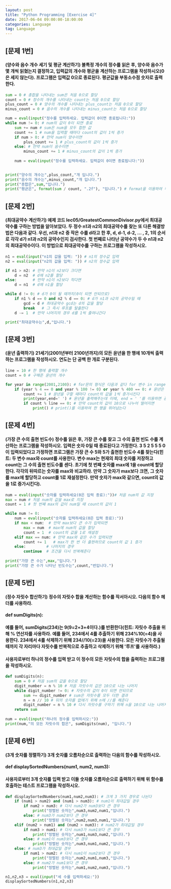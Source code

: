 ```yaml
---
layout: post
title: "Python Programming [Exercise 4]"
date: 2017-06-04 09:00:00-18:00:00
categories: Language
tag: Language
---
```


## [문제 1번] 
#### (양수와 음수 개수 세기 및 평균 계산하기) 불특정 개수의 정수를 읽은 후, 양수와 음수가 몇 개씩 읽혔는지 결정하고, 입력값의 개수와 평균을 계산하는 프로그램을 작성하시오(0은 세지 않는다). 프로그램은 입력값 0으로 종료된다. 평균값을 부동소수점 숫자로 출력한다.
```python
sum = 0 # 총합을 나타내는 sum은 처음 0으로 할당
count = 0 # 정수의 개수를 나타내는 count는 처음 0으로 할당
plus_count = 0 # 양수의 개수를 나타내는 plus_count는 처음 0으로 할당  
minus_count = 0 # 음수의 개수를 나타내는 minus_count는 처음 0으로 할당

num = eval(input("정수를 입력하세요. 입력값이 0이면 종료됩니다:"))
while num != 0: # num의 값이 0이 되면 종료
    sum += num # sum은 num을 모두 합한 값
    count += 1 # num을 입력할 때마다 count의 값이 1씩 증가
    if num > 0: # 만약 num이 양수이면 
        plus_count += 1 # plus_count의 값이 1씩 증가
    else: # 만약 num이 음수이면 
        minus_count += 1 # minus_count의 값이 1씩 증가
    
    num = eval(input("정수를 입력하세요. 입력값이 0이면 종료됩니다:"))
        

print("양수의 개수는",plus_count,"개 입니다.")
print("음수의 개수는",minus_count,"개 입니다.")
print("총합은",sum,"입니다.") 
print("평균은", format(sum / count, ".2f"), "입니다.") # format을 이용하여 부동소수점 숫자로 출력
```

## [문제 2번] 
#### (최대공약수 계산하기) 예제 코드 lec05/GreatestCommonDivisor.py에서 최대공약수를 구하는 방법을 알아보았다. 두 정수 n1과 n2의 최대공약수를 찾는 또 다른 해결방법은 다음과 같다. 우선, n1과 n2 중 작은 수를 d라고 한 후, d, d-1, d-2, ... , 2, 1의 순서로 각각 d가 n1과 n2의 공약수인지 검사한다. 첫 번째로 나타난 공약수가 두 수 n1과 n2의 최대공약수이다. 이 방법으로 최대공약수를 구하는 프로그램을 작성하시오.
```python
n1 = eval(input("n1의 값을 입력: ")) # n1의 정수값 입력
n2 = eval(input("n2의 값을 입력: ")) # n2의 정수값 입력

if n1 > n2: # 만약 n1이 n2보다 크다면 
    d = n2  # d에 n2를 할당
else:       # 만약 n1이 n2보다 작다면 
    d = n1  # d에 n1을 할당

while d != 0: # d가 0이 될 때까지(0이 되면 안되므로)
    if n1 % d == 0 and n2 % d == 0: # d가 n1과 n2의 공약수일 때
        gcd = d # 최대공약수 gcd는 d의 값을 할당
        break   # 그 즉시 루프를 탈출한다
    d -= 1  # 만약 나머지의 경우 d를 1씩 줄여나간다    

print("최대공약수는",d,"입니다.")
```

## [문제 3번]
#### (윤년 출력하기) 21세기(2001년부터 2100년까지)의 모든 윤년을 한 행에 10개씩 출력하는 프로그램을 작성하시오. 연도는 단 공백 한 개로 구분된다.
```python
line = 10 # 한 행에 출력할 개수
count = 0 # 구해준 윤년의 개수

for year in range(2001,2100): # for문의 형식은 다음과 같다 for 변수 in range(초기값,종료값):
    if (year % 4 == 0 and year % 100 != 0) or year % 400 == 0: # 윤년은 연도가 4로 나누어지면서 100으로는 나누어지지 않거나 400으로 나누어진다 
        count += 1 # 윤년을 구할 때마다 count의 값을 1씩 증가시킨다
        print(year,end=' ') # 윤년을 출력해주는데 이때, end = ' '를 이용하면 공백으로 칸을 나누어준다 
        if count % line == 0: # 만약 count의 값이 10으로 나누어 떨어지면 
            print() # print()를 이용하여 한 행을 뛰어넘는다
```

## [문제 4번]
#### (가장 큰 수의 출현 빈도수) 정수를 읽은 후, 가장 큰 수를 찾고 그 수의 출현 빈도 수를 계산하는 프로그램을 작성하시오. 입력은 숫자 0일 때 종료된다고 가정한다. 3 5 2 5 5 5 0이 입력되었다고 가정하면 프로그램은 가장 큰 수 5와 5가 출현한 빈도수 4를 찾는다(힌트: 두 변수 max와 count를 사용한다. 변수 max는 현재의 최대 숫자를 저장하고 count는 그 수의 출현 빈도수를 센다. 초기에 첫 번째 숫자를 max에 1을 count에 할당한다. 각각의 뒤따르는 숫자를 max와 비교하라. 만약 그 숫자가 max보다 크면, 그 숫자를 max에 할당하고 count를 1로 재설정한다. 만약 숫자가 max와 같으면, count의 값을 1로 증가시킨다).
```python
num = eval(input("숫자를 입력하세요(0은 입력 종료):"))# 처음 num의 값 지정
max = num # 처음 num의 값을 max로 지정
count = 1 # 첫 번째 max의 값이 num일 때 count의 값이 1

while num != 0:
    num = eval(input("숫자를 입력하세요(0은 입력 종료):"))
    if max < num:  # 만약 max보다 큰 수가 입력되면
        max = num  # max에 num의 값을 할당
        count = 1  # count의 값을 1로 재설정
    elif max == num: # 만약 max와 같은 수가 입력되면
        count += 1   # max가 한 번 더 출현하므로 count의 값 1 증가
    else:         # 나머지의 경우
        continue  # 조건을 다시 반복해준다
        
print("가장 큰 수는",max,"입니다.")
print("가장 큰 수가 나타난 빈도수는",count,"번입니다.")
```

## [문제 5번]
#### (정수 자릿수 합산하기) 정수의 자릿수 합을 계산하는 함수를 작서아시오. 다음의 함수 헤더를 사용하라. 
#### def sumDigits(n):
#### 예를 들어, sumDigits(234)는 9(9=2+3+4이다.)를 반환한다(힌트: 자릿수 추출을 위해  % 연산자를 사용하라. 예를 들어, 234에서 4를 추출하기 위해 234%10(=4)을 사용한다. 234에서 4를 삭제하기 위해 234//10(=23)을 사용한다. 모든 자릿수가 추출될 때까지 각 자리마다 자릿수를 반복적으로 추출하고 삭제하기 위해 '루프'를 사용하라.)
#### 사용자로부터 하나의 정수를 입력 받고 이 정수의 모든 자릿수의 합을 출력하는 프로그램을 작성하시오.
```python
def sumDigits(n):
    sum = 0 # 처음 sum의 값을 0으로 할당
    digit_number = n % 10 # 처음 자릿수의 값은 10으로 나눈 나머지
    while digit_number != 0: # 자릿수의 값이 0이 되면 안되므로
        sum += digit_number # sum은 자릿수를 모두 더한 결과
        n = n // 10 # 뒤의 숫자를 없애기 위해 n에 //를 해준다
        digit_number = n % 10 # 다시 자릿수를 구하기 위해 n을 10으로 나눈 나머지를 구한다
    return sum
        
num = eval(input("하나의 정수를 입력하시오:"))
print(num,"의 모든 자릿수의 합은", sumDigits(num), "입니다.")
```

## [문제 6번]
#### (3개 숫자를 정렬하기) 3개 숫자를 오름차순으로 출력하는 다음의 함수를 작성하시오.
#### def displaySortedNumbers(num1, num2, num3):
#### 사용자로부터 3개 숫자를 입력 받고 이들 숫자를 오름차순으로 출력하기 위해 위 함수를 호출하는 테스트 프로그램을 작성하시오.
```python
def displaySortedNumbers(num1,num2,num3): # 크게 3 가지 경우로 나뉜다
    if (num1 > num2) and (num1 > num3): # num1이 최대값일 경우
        if num2 > num3: # 다시 num2가 num3보다 큰 경우
            print("정렬된 숫자는",num3,num2,num1,"입니다.")
        else: # num3가 num2보다 큰 경우
            print("정렬된 숫자는",num2,num3,num1,"입니다.")
    elif (num2 > num1) and (num2 > num3): # num2가 최대값일 경우
        if num3 > num1: # 다시 num3가 num1보다 큰 경우
            print("정렬된 숫자는",num1,num3,num2,"입니다.")
        else: # num1이 num3보다 큰 경우
            print("정렬된 숫자는",num3,num1,num2,"입니다.")
    else: # num3가 최대값일 경우
        if num1 > num2: # 다시 num1이 num2보다 큰 경우
            print("정렬된 숫자는",num2,num1,num3,"입니다.")
        else: # num2가 num1보다 큰 경우
            print("정렬된 숫자는",num1,num2,num3,"입니다.")

n1,n2,n3 = eval(input("세 수를 입력하세요:"))
displaySortedNumbers(n1,n2,n3)
```
